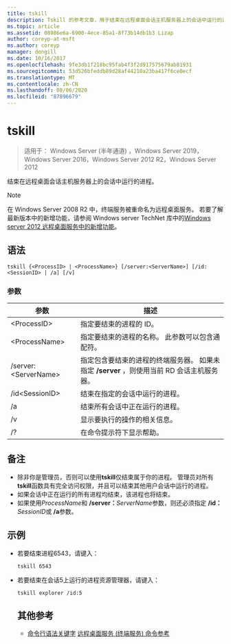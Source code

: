 ```yaml
---
title: tskill
description: Tskill 的参考文章，用于结束在远程桌面会话主机服务器上的会话中运行的进程。
ms.topic: article
ms.assetid: 08986e6a-6900-4ece-85a1-8f73b14db1b3 Lizap
author: coreyp-at-msft
ms.author: coreyp
manager: dongill
ms.date: 10/16/2017
ms.openlocfilehash: 9fe3db1f218bc95fab4f3f2d917575679ab81931
ms.sourcegitcommit: 53d526bfeddb89d28af44210a23ba417f6ce0ecf
ms.translationtype: MT
ms.contentlocale: zh-CN
ms.lasthandoff: 08/06/2020
ms.locfileid: "87896679"
---
```

# <a name="tskill"></a>tskill

> 适用于： Windows Server (半年通道) ，Windows Server 2019，Windows Server 2016，Windows Server 2012 R2，Windows Server 2012

结束在远程桌面会话主机服务器上的会话中运行的进程。


> [!NOTE]
> 在 Windows Server 2008 R2 中，终端服务被重命名为远程桌面服务。 若要了解最新版本中的新增功能，请参阅 Windows server TechNet 库中的[Windows server 2012 远程桌面服务中的新增功能](/previous-versions/orphan-topics/ws.11/hh831527(v=ws.11))。

## <a name="syntax"></a>语法
```
tskill {<ProcessID> | <ProcessName>} [/server:<ServerName>] [/id:<SessionID> | /a] [/v]
```

### <a name="parameters"></a>参数

|参数|描述|
|-------|--------|
|\<ProcessID>|指定要结束的进程的 ID。|
|\<ProcessName>|指定要结束的进程的名称。 此参数可以包含通配符。|
|/server:\<ServerName>|指定包含要结束的进程的终端服务器。 如果未指定 **/server** ，则使用当前 RD 会话主机服务器。|
|/id\<SessionID>|结束在指定的会话中运行的进程。|
|/a|结束所有会话中正在运行的进程。|
|/v|显示要执行的操作的相关信息。|
|/?|在命令提示符下显示帮助。|

## <a name="remarks"></a>备注
- 除非你是管理员，否则可以使用**tskill**仅结束属于你的进程。 管理员对所有**tskill**函数具有完全访问权限，并且可以结束其他用户会话中运行的进程。
- 如果会话中正在运行的所有进程均结束，该进程也将结束。
- 如果使用*ProcessName*和 **/server：**<em>ServerName</em>参数，则还必须指定 **/id：**<em>SessionID</em>或 **/a**参数。

## <a name="examples"></a>示例
- 若要结束进程6543，请键入：
  ```
  tskill 6543
  ```
- 若要结束在会话5上运行的进程资源管理器，请键入：
  ```
  tskill explorer /id:5
  ```
  ## <a name="additional-references"></a>其他参考
  - [命令行语法关键字](command-line-syntax-key.md) 
  [远程桌面服务 (终端服务) 命令参考](remote-desktop-services-terminal-services-command-reference.md)
